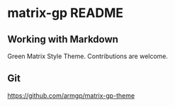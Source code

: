 # matrix-gp README

## Working with Markdown

Green Matrix Style Theme. Contributions are welcome.

## Git

https://github.com/armgp/matrix-gp-theme
